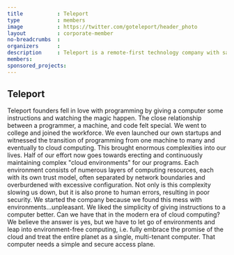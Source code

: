 ```yaml
---
title           : Teleport
type            : members
image           : https://twitter.com/goteleport/header_photo
layout          : corporate-member
no-breadcrumbs  :
organizers      :
description     : Teleport is a remote-first technology company with satellite offices in Oakland and Seattle. We enable engineers to quickly access any computing resource anywhere on the planet.
members:
sponsored_projects:
---
```


## Teleport

Teleport founders fell in love with programming by giving a computer some instructions and watching the magic happen. The close relationship between a programmer, a machine, and code felt special.
We went to college and joined the workforce. We even launched our own startups and witnessed the transition of programming from one machine to many and eventually to cloud computing. This brought enormous complexities into our lives. Half of our effort now goes towards erecting and continuously maintaining complex "cloud environments" for our programs.
Each environment consists of numerous layers of computing resources, each with its own trust model, often separated by network boundaries and overburdened with excessive configuration. Not only is this complexity slowing us down, but it is also prone to human errors, resulting in poor security.
We started the company because we found this mess with environments…unpleasant. We liked the simplicity of giving instructions to a computer better. Can we have that in the modern era of cloud computing?
We believe the answer is yes, but we have to let go of environments and leap into environment-free computing, i.e. fully embrace the promise of the cloud and treat the entire planet as a single, multi-tenant computer. That computer needs a simple and secure access plane.

